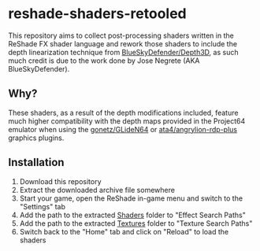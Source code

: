 reshade-shaders-retooled
==================

This repository aims to collect post-processing shaders written in the ReShade FX shader language and rework those shaders to include the depth linearization technique from [BlueSkyDefender/Depth3D](https://github.com/BlueSkyDefender/Depth3D), as such much credit is due to the work done by Jose Negrete (AKA BlueSkyDefender).

Why?
------------

These shaders, as a result of the depth modifications included, feature much higher compatibility with the depth maps provided in the Project64 emulator when using the [gonetz/GLideN64](https://github.com/gonetz/GLideN64) or [ata4/angrylion-rdp-plus](https://github.com/ata4/angrylion-rdp-plus) graphics plugins.

Installation
------------

1. Download this repository
2. Extract the downloaded archive file somewhere
3. Start your game, open the ReShade in-game menu and switch to the "Settings" tab
4. Add the path to the extracted [Shaders](/Shaders) folder to "Effect Search Paths"
5. Add the path to the extracted [Textures](/Textures) folder to "Texture Search Paths"
6. Switch back to the "Home" tab and click on "Reload" to load the shaders
